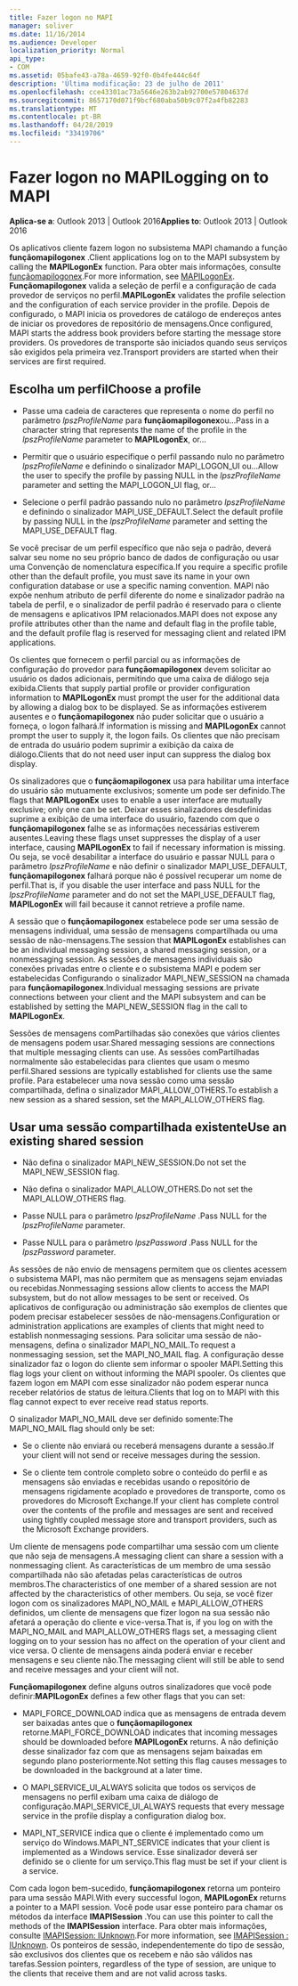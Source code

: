 ```yaml
---
title: Fazer logon no MAPI
manager: soliver
ms.date: 11/16/2014
ms.audience: Developer
localization_priority: Normal
api_type:
- COM
ms.assetid: 05bafe43-a78a-4659-92f0-0b4fe444c64f
description: 'Última modificação: 23 de julho de 2011'
ms.openlocfilehash: cce43301ac73a5646e263b2ab92700e57804637d
ms.sourcegitcommit: 8657170d071f9bcf680aba50b9c07f2a4fb82283
ms.translationtype: MT
ms.contentlocale: pt-BR
ms.lasthandoff: 04/28/2019
ms.locfileid: "33419706"
---
```

# <a name="logging-on-to-mapi"></a><span data-ttu-id="93361-103">Fazer logon no MAPI</span><span class="sxs-lookup"><span data-stu-id="93361-103">Logging on to MAPI</span></span>
 
<span data-ttu-id="93361-104">**Aplica-se a**: Outlook 2013 | Outlook 2016</span><span class="sxs-lookup"><span data-stu-id="93361-104">**Applies to**: Outlook 2013 | Outlook 2016</span></span> 
  
<span data-ttu-id="93361-105">Os aplicativos cliente fazem logon no subsistema MAPI chamando a função **funçãomapilogonex** .</span><span class="sxs-lookup"><span data-stu-id="93361-105">Client applications log on to the MAPI subsystem by calling the **MAPILogonEx** function.</span></span> <span data-ttu-id="93361-106">Para obter mais informações, consulte [funçãomapilogonex](mapilogonex.md).</span><span class="sxs-lookup"><span data-stu-id="93361-106">For more information, see [MAPILogonEx](mapilogonex.md).</span></span> <span data-ttu-id="93361-107">**Funçãomapilogonex** valida a seleção de perfil e a configuração de cada provedor de serviços no perfil.</span><span class="sxs-lookup"><span data-stu-id="93361-107">**MAPILogonEx** validates the profile selection and the configuration of each service provider in the profile.</span></span> <span data-ttu-id="93361-108">Depois de configurado, o MAPI inicia os provedores de catálogo de endereços antes de iniciar os provedores de repositório de mensagens.</span><span class="sxs-lookup"><span data-stu-id="93361-108">Once configured, MAPI starts the address book providers before starting the message store providers.</span></span> <span data-ttu-id="93361-109">Os provedores de transporte são iniciados quando seus serviços são exigidos pela primeira vez.</span><span class="sxs-lookup"><span data-stu-id="93361-109">Transport providers are started when their services are first required.</span></span> 
  
## <a name="choose-a-profile"></a><span data-ttu-id="93361-110">Escolha um perfil</span><span class="sxs-lookup"><span data-stu-id="93361-110">Choose a profile</span></span>
  
- <span data-ttu-id="93361-111">Passe uma cadeia de caracteres que representa o nome do perfil no parâmetro _lpszProfileName_ para **funçãomapilogonex**ou...</span><span class="sxs-lookup"><span data-stu-id="93361-111">Pass in a character string that represents the name of the profile in the  _lpszProfileName_ parameter to **MAPILogonEx**, or...</span></span>
    
- <span data-ttu-id="93361-112">Permitir que o usuário especifique o perfil passando nulo no parâmetro _lpszProfileName_ e definindo o sinalizador MAPI_LOGON_UI ou...</span><span class="sxs-lookup"><span data-stu-id="93361-112">Allow the user to specify the profile by passing NULL in the  _lpszProfileName_ parameter and setting the MAPI_LOGON_UI flag, or...</span></span> 

- <span data-ttu-id="93361-113">Selecione o perfil padrão passando nulo no parâmetro _lpszProfileName_ e definindo o sinalizador MAPI_USE_DEFAULT.</span><span class="sxs-lookup"><span data-stu-id="93361-113">Select the default profile by passing NULL in the  _lpszProfileName_ parameter and setting the MAPI_USE_DEFAULT flag.</span></span> 
    
<span data-ttu-id="93361-114">Se você precisar de um perfil específico que não seja o padrão, deverá salvar seu nome no seu próprio banco de dados de configuração ou usar uma Convenção de nomenclatura específica.</span><span class="sxs-lookup"><span data-stu-id="93361-114">If you require a specific profile other than the default profile, you must save its name in your own configuration database or use a specific naming convention.</span></span> <span data-ttu-id="93361-115">MAPI não expõe nenhum atributo de perfil diferente do nome e sinalizador padrão na tabela de perfil, e o sinalizador de perfil padrão é reservado para o cliente de mensagens e aplicativos IPM relacionados.</span><span class="sxs-lookup"><span data-stu-id="93361-115">MAPI does not expose any profile attributes other than the name and default flag in the profile table, and the default profile flag is reserved for messaging client and related IPM applications.</span></span>
  
<span data-ttu-id="93361-116">Os clientes que fornecem o perfil parcial ou as informações de configuração do provedor para **funçãomapilogonex** devem solicitar ao usuário os dados adicionais, permitindo que uma caixa de diálogo seja exibida.</span><span class="sxs-lookup"><span data-stu-id="93361-116">Clients that supply partial profile or provider configuration information to **MAPILogonEx** must prompt the user for the additional data by allowing a dialog box to be displayed.</span></span> <span data-ttu-id="93361-117">Se as informações estiverem ausentes e o **funçãomapilogonex** não puder solicitar que o usuário a forneça, o logon falhará.</span><span class="sxs-lookup"><span data-stu-id="93361-117">If information is missing and **MAPILogonEx** cannot prompt the user to supply it, the logon fails.</span></span> <span data-ttu-id="93361-118">Os clientes que não precisam de entrada do usuário podem suprimir a exibição da caixa de diálogo.</span><span class="sxs-lookup"><span data-stu-id="93361-118">Clients that do not need user input can suppress the dialog box display.</span></span> 
  
<span data-ttu-id="93361-119">Os sinalizadores que o **funçãomapilogonex** usa para habilitar uma interface do usuário são mutuamente exclusivos; somente um pode ser definido.</span><span class="sxs-lookup"><span data-stu-id="93361-119">The flags that **MAPILogonEx** uses to enable a user interface are mutually exclusive; only one can be set.</span></span> <span data-ttu-id="93361-120">Deixar esses sinalizadores desdefinidas suprime a exibição de uma interface do usuário, fazendo com que o **funçãomapilogonex** falhe se as informações necessárias estiverem ausentes.</span><span class="sxs-lookup"><span data-stu-id="93361-120">Leaving these flags unset suppresses the display of a user interface, causing **MAPILogonEx** to fail if necessary information is missing.</span></span> <span data-ttu-id="93361-121">Ou seja, se você desabilitar a interface do usuário e passar NULL para o parâmetro _lpszProfileName_ e não definir o sinalizador MAPI_USE_DEFAULT, **funçãomapilogonex** falhará porque não é possível recuperar um nome de perfil.</span><span class="sxs-lookup"><span data-stu-id="93361-121">That is, if you disable the user interface and pass NULL for the  _lpszProfileName_ parameter and do not set the MAPI_USE_DEFAULT flag, **MAPILogonEx** will fail because it cannot retrieve a profile name.</span></span> 
  
<span data-ttu-id="93361-122">A sessão que o **funçãomapilogonex** estabelece pode ser uma sessão de mensagens individual, uma sessão de mensagens compartilhada ou uma sessão de não-mensagens.</span><span class="sxs-lookup"><span data-stu-id="93361-122">The session that **MAPILogonEx** establishes can be an individual messaging session, a shared messaging session, or a nonmessaging session.</span></span> <span data-ttu-id="93361-123">As sessões de mensagens individuais são conexões privadas entre o cliente e o subsistema MAPI e podem ser estabelecidas Configurando o sinalizador MAPI_NEW_SESSION na chamada para **funçãomapilogonex**.</span><span class="sxs-lookup"><span data-stu-id="93361-123">Individual messaging sessions are private connections between your client and the MAPI subsystem and can be established by setting the MAPI_NEW_SESSION flag in the call to **MAPILogonEx**.</span></span>
  
<span data-ttu-id="93361-124">Sessões de mensagens comPartilhadas são conexões que vários clientes de mensagens podem usar.</span><span class="sxs-lookup"><span data-stu-id="93361-124">Shared messaging sessions are connections that multiple messaging clients can use.</span></span> <span data-ttu-id="93361-125">As sessões comPartilhadas normalmente são estabelecidas para clientes que usam o mesmo perfil.</span><span class="sxs-lookup"><span data-stu-id="93361-125">Shared sessions are typically established for clients use the same profile.</span></span> <span data-ttu-id="93361-126">Para estabelecer uma nova sessão como uma sessão compartilhada, defina o sinalizador MAPI_ALLOW_OTHERS.</span><span class="sxs-lookup"><span data-stu-id="93361-126">To establish a new session as a shared session, set the MAPI_ALLOW_OTHERS flag.</span></span> 
  
## <a name="use-an-existing-shared-session"></a><span data-ttu-id="93361-127">Usar uma sessão compartilhada existente</span><span class="sxs-lookup"><span data-stu-id="93361-127">Use an existing shared session</span></span>
  
- <span data-ttu-id="93361-128">Não defina o sinalizador MAPI_NEW_SESSION.</span><span class="sxs-lookup"><span data-stu-id="93361-128">Do not set the MAPI_NEW_SESSION flag.</span></span>
    
- <span data-ttu-id="93361-129">Não defina o sinalizador MAPI_ALLOW_OTHERS.</span><span class="sxs-lookup"><span data-stu-id="93361-129">Do not set the MAPI_ALLOW_OTHERS flag.</span></span>
    
- <span data-ttu-id="93361-130">Passe NULL para o parâmetro _lpszProfileName_ .</span><span class="sxs-lookup"><span data-stu-id="93361-130">Pass NULL for the  _lpszProfileName_ parameter.</span></span> 
    
- <span data-ttu-id="93361-131">Passe NULL para o parâmetro _lpszPassword_ .</span><span class="sxs-lookup"><span data-stu-id="93361-131">Pass NULL for the  _lpszPassword_ parameter.</span></span> 
    
<span data-ttu-id="93361-132">As sessões de não envio de mensagens permitem que os clientes acessem o subsistema MAPI, mas não permitem que as mensagens sejam enviadas ou recebidas.</span><span class="sxs-lookup"><span data-stu-id="93361-132">Nonmessaging sessions allow clients to access the MAPI subsystem, but do not allow messages to be sent or received.</span></span> <span data-ttu-id="93361-133">Os aplicativos de configuração ou administração são exemplos de clientes que podem precisar estabelecer sessões de não-mensagens.</span><span class="sxs-lookup"><span data-stu-id="93361-133">Configuration or administration applications are examples of clients that might need to establish nonmessaging sessions.</span></span> <span data-ttu-id="93361-134">Para solicitar uma sessão de não-mensagens, defina o sinalizador MAPI_NO_MAIL.</span><span class="sxs-lookup"><span data-stu-id="93361-134">To request a nonmessaging session, set the MAPI_NO_MAIL flag.</span></span> <span data-ttu-id="93361-135">A configuração desse sinalizador faz o logon do cliente sem informar o spooler MAPI.</span><span class="sxs-lookup"><span data-stu-id="93361-135">Setting this flag logs your client on without informing the MAPI spooler.</span></span> <span data-ttu-id="93361-136">Os clientes que fazem logon em MAPI com esse sinalizador não podem esperar nunca receber relatórios de status de leitura.</span><span class="sxs-lookup"><span data-stu-id="93361-136">Clients that log on to MAPI with this flag cannot expect to ever receive read status reports.</span></span>
  
<span data-ttu-id="93361-137">O sinalizador MAPI_NO_MAIL deve ser definido somente:</span><span class="sxs-lookup"><span data-stu-id="93361-137">The MAPI_NO_MAIL flag should only be set:</span></span>
  
- <span data-ttu-id="93361-138">Se o cliente não enviará ou receberá mensagens durante a sessão.</span><span class="sxs-lookup"><span data-stu-id="93361-138">If your client will not send or receive messages during the session.</span></span>
    
- <span data-ttu-id="93361-139">Se o cliente tem controle completo sobre o conteúdo do perfil e as mensagens são enviadas e recebidas usando o repositório de mensagens rigidamente acoplado e provedores de transporte, como os provedores do Microsoft Exchange.</span><span class="sxs-lookup"><span data-stu-id="93361-139">If your client has complete control over the contents of the profile and messages are sent and received using tightly coupled message store and transport providers, such as the Microsoft Exchange providers.</span></span>
    
<span data-ttu-id="93361-140">Um cliente de mensagens pode compartilhar uma sessão com um cliente que não seja de mensagens.</span><span class="sxs-lookup"><span data-stu-id="93361-140">A messaging client can share a session with a nonmessaging client.</span></span> <span data-ttu-id="93361-141">As características de um membro de uma sessão compartilhada não são afetadas pelas características de outros membros.</span><span class="sxs-lookup"><span data-stu-id="93361-141">The characteristics of one member of a shared session are not affected by the characteristics of other members.</span></span> <span data-ttu-id="93361-142">Ou seja, se você fizer logon com os sinalizadores MAPI_NO_MAIL e MAPI_ALLOW_OTHERS definidos, um cliente de mensagens que fizer logon na sua sessão não afetará a operação do cliente e vice-versa.</span><span class="sxs-lookup"><span data-stu-id="93361-142">That is, if you log on with the MAPI_NO_MAIL and MAPI_ALLOW_OTHERS flags set, a messaging client logging on to your session has no affect on the operation of your client and vice versa.</span></span> <span data-ttu-id="93361-143">O cliente de mensagens ainda poderá enviar e receber mensagens e seu cliente não.</span><span class="sxs-lookup"><span data-stu-id="93361-143">The messaging client will still be able to send and receive messages and your client will not.</span></span>
  
<span data-ttu-id="93361-144">**Funçãomapilogonex** define alguns outros sinalizadores que você pode definir:</span><span class="sxs-lookup"><span data-stu-id="93361-144">**MAPILogonEx** defines a few other flags that you can set:</span></span> 
  
- <span data-ttu-id="93361-145">MAPI_FORCE_DOWNLOAD indica que as mensagens de entrada devem ser baixadas antes que o **funçãomapilogonex** retorne.</span><span class="sxs-lookup"><span data-stu-id="93361-145">MAPI_FORCE_DOWNLOAD indicates that incoming messages should be downloaded before **MAPILogonEx** returns.</span></span> <span data-ttu-id="93361-146">A não definição desse sinalizador faz com que as mensagens sejam baixadas em segundo plano posteriormente.</span><span class="sxs-lookup"><span data-stu-id="93361-146">Not setting this flag causes messages to be downloaded in the background at a later time.</span></span> 
    
- <span data-ttu-id="93361-147">O MAPI_SERVICE_UI_ALWAYS solicita que todos os serviços de mensagens no perfil exibam uma caixa de diálogo de configuração.</span><span class="sxs-lookup"><span data-stu-id="93361-147">MAPI_SERVICE_UI_ALWAYS requests that every message service in the profile display a configuration dialog box.</span></span>
    
- <span data-ttu-id="93361-148">MAPI_NT_SERVICE indica que o cliente é implementado como um serviço do Windows.</span><span class="sxs-lookup"><span data-stu-id="93361-148">MAPI_NT_SERVICE indicates that your client is implemented as a Windows service.</span></span> <span data-ttu-id="93361-149">Esse sinalizador deverá ser definido se o cliente for um serviço.</span><span class="sxs-lookup"><span data-stu-id="93361-149">This flag must be set if your client is a service.</span></span>
    
<span data-ttu-id="93361-150">Com cada logon bem-sucedido, **funçãomapilogonex** retorna um ponteiro para uma sessão MAPI.</span><span class="sxs-lookup"><span data-stu-id="93361-150">With every successful logon, **MAPILogonEx** returns a pointer to a MAPI session.</span></span> <span data-ttu-id="93361-151">Você pode usar esse ponteiro para chamar os métodos da interface **IMAPISession** .</span><span class="sxs-lookup"><span data-stu-id="93361-151">You can use this pointer to call the methods of the **IMAPISession** interface.</span></span> <span data-ttu-id="93361-152">Para obter mais informações, consulte [IMAPISession: IUnknown](imapisessioniunknown.md).</span><span class="sxs-lookup"><span data-stu-id="93361-152">For more information, see [IMAPISession : IUnknown](imapisessioniunknown.md).</span></span> <span data-ttu-id="93361-153">Os ponteiros de sessão, independentemente do tipo de sessão, são exclusivos dos clientes que os recebem e não são válidos nas tarefas.</span><span class="sxs-lookup"><span data-stu-id="93361-153">Session pointers, regardless of the type of session, are unique to the clients that receive them and are not valid across tasks.</span></span>
  

